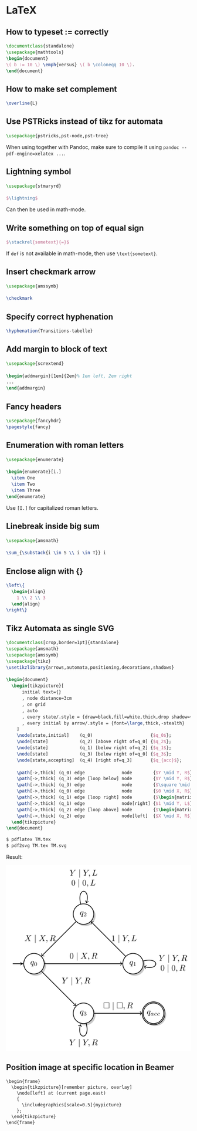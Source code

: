# LaTeX

## How to typeset := correctly

```latex
\documentclass{standalone}
\usepackage{mathtools}
\begin{document}
\( b := 10 \) \emph{versus} \( b \coloneqq 10 \).
\end{document}
```

## How to make set complement

```latex
\overline{L}
```

## Use PSTRicks instead of tikz for automata

```latex
\usepackage{pstricks,pst-node,pst-tree}
```

When using together with Pandoc, make sure to compile it using `pandoc --pdf-engine=xelatex ...`.

## Lightning symbol

```latex
\usepackage{stmaryrd}

$\lightning$
```

Can then be used in math-mode.

## Write something on top of equal sign

```latex
$\stackrel{sometext}{=}$
```

If `def` is not available in math-mode, then use `\text{sometext}`.

## Insert checkmark arrow

```latex
\usepackage{amssymb}

\checkmark
```

## Specify correct hyphenation

```latex
\hyphenation{Transitions-tabelle}
```

## Add margin to block of text

```latex
\usepackage{scrextend}

\begin{addmargin}[1em]{2em}% 1em left, 2em right
...
\end{addmargin}
```

## Fancy headers

```latex
\usepackage{fancyhdr}
\pagestyle{fancy}
```

## Enumeration with roman letters

```tex
\usepackage{enumerate}

\begin{enumerate}[i.]
  \item One
  \item Two
  \item Three
\end{enumerate}
```

Use `[I.]` for capitalized roman letters.

## Linebreak inside big sum

```tex
\usepackage{amsmath}

\sum_{\substack{i \in S \\ i \in T}} i
```

## Enclose align with {}

```tex
\left\{
  \begin{align}
    1 \\ 2 \\ 3
  \end{align}
\right\}
```

## Tikz Automata as single SVG

```tex
\documentclass[crop,border=1pt]{standalone}
\usepackage{amsmath}
\usepackage{amssymb}
\usepackage{tikz}
\usetikzlibrary{arrows,automata,positioning,decorations,shadows}

\begin{document}
  \begin{tikzpicture}[
      initial text={}
      , node distance=3cm
      , on grid
      , auto
      , every state/.style = {draw=black,fill=white,thick,drop shadow={fill=black!40}}
      , every initial by arrow/.style = {font=\large,thick,-stealth}
    ]
    \node[state,initial]    (q_0)                      {$q_0$};
    \node[state]            (q_2) [above right of=q_0] {$q_2$};
    \node[state]            (q_1) [below right of=q_2] {$q_1$};
    \node[state]            (q_3) [below right of=q_0] {$q_3$};
    \node[state,accepting]  (q_4) [right of=q_3]       {$q_{acc}$};

    \path[->,thick] (q_0) edge              node        {$Y \mid Y, R$} (q_3);
    \path[->,thick] (q_3) edge [loop below] node        {$Y \mid Y, R$} (q_3);
    \path[->,thick] (q_3) edge              node        {$\square \mid \square, R$} (q_4);
    \path[->,thick] (q_0) edge              node        {$0 \mid X, R$} (q_1);
    \path[->,thick] (q_1) edge [loop right] node        {$\begin{matrix}Y \mid Y, R \\ 0 \mid 0, R\end{matrix}$} (q_1);
    \path[->,thick] (q_1) edge              node[right] {$1 \mid Y, L$} (q_2);
    \path[->,thick] (q_2) edge [loop above] node        {$\begin{matrix}Y \mid Y, L \\ 0 \mid 0, L\end{matrix}$} (q_2);
    \path[->,thick] (q_2) edge              node[left]  {$X \mid X, R$} (q_0);
  \end{tikzpicture}
\end{document}
```

```bash
$ pdflatex TM.tex
$ pdf2svg TM.tex TM.svg
```

Result:

![](img/TM.svg)

## Position image at specific location in Beamer

```
\begin{frame}
  \begin{tikzpicture}[remember picture, overlay]
    \node[left] at (current page.east)
    {
      \includegraphics[scale=0.5]{mypicture}
    };
  \end{tikzpicture}
\end{frame}
```
